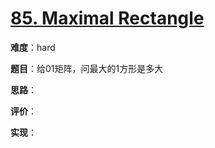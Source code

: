 # [85. Maximal Rectangle](https://leetcode.com/problems/maximal-rectangle/)

**难度**：hard

**题目**：给01矩阵，问最大的1方形是多大

**思路**：

**评价**：

**实现**：

```cpp

```